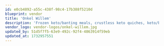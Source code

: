 ```yaml
---
id: e0cb4892-a55c-438f-98c4-17b388f5210d
blueprint: vendor
title: 'Onkel Willem'
description: 'Frozen keto/banting meals, crustless keto quiches, keto/banting soup'
vendor_logo: vendor-logos/onkel-willem.jpg
updated_by: 51d5f7f5-63e9-492c-92f4-4863914f59eb
updated_at: 1732957551
---
```

